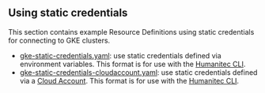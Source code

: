 ## Using static credentials

This section contains example Resource Definitions using static credentials for connecting to GKE clusters.

* [gke-static-credentials.yaml](gke-static-credentials.yaml): use static credentials defined via environment variables. This format is for use with the [Humanitec CLI](https://developer.humanitec.com/platform-orchestrator/cli/).
* [gke-static-credentials-cloudaccount.yaml](gke-static-credentials-cloudaccount.yaml): use static credentials defined via a [Cloud Account](https://developer.humanitec.com/platform-orchestrator/security/cloud-accounts/). This format is for use with the [Humanitec CLI](https://developer.humanitec.com/platform-orchestrator/cli/).